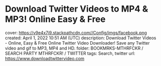 # Download Twitter Videos to MP4 & MP3! Online Easy & Free

cover: https://v9e4x7i9.stackpathcdn.com//Config/imgs/facebook.png
created: April 1, 2022 10:51 AM (UTC)
description: Download Twitter Videos - Online, Easy & Free Online Twitter Video Downloader! Save any Twitter video and gif to MP3, MP4 and HD.
folder: BOOKMRKS-MTHRFCKR / SEARCH PARTY MTHRFCKR! / TWITTER
tags: Search, twitter
url: https://www.downloadtwittervideo.com